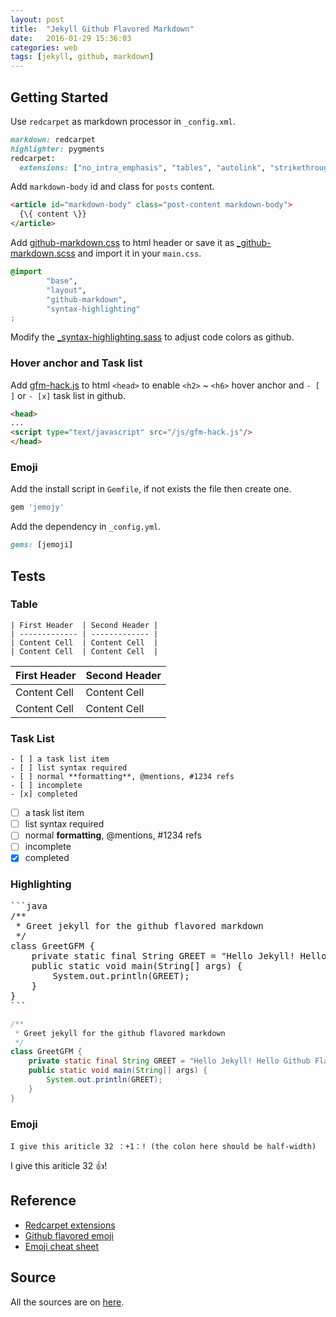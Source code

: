 ```yaml
---
layout: post
title:  "Jekyll Github Flavored Markdown"
date:   2016-01-29 15:36:03
categories: web
tags: [jekyll, github, markdown]
---
```


## Getting Started

Use `redcarpet` as markdown processor in `_config.xml`.

```ruby
markdown: redcarpet
highlighter: pygments
redcarpet:
  extensions: ["no_intra_emphasis", "tables", "autolink", "strikethrough", "fenced_code_blocks", "with_toc_data"]
```

Add `markdown-body` id and class for `posts` content.

```html
<article id="markdown-body" class="post-content markdown-body">
  {\{ content \}}
</article>
```

Add [github-markdown.css][gfm-css] to html header or save it as [_github-markdown.scss][gfm-scss] and import it in your `main.css`.

```css
@import
        "base",
        "layout",
        "github-markdown",
        "syntax-highlighting"
;
```

Modify the [_syntax-highlighting.sass][gfm-hl] to adjust code colors as github.

### Hover anchor and Task list

Add [gfm-hack.js][gfm-hack] to html `<head>` to enable `<h2>` ~ `<h6>` hover anchor and `- [ ]` or `- [x]` task list in github.

```html
<head>
...
<script type="text/javascript" src="/js/gfm-hack.js"/>
</head>
```

### Emoji

Add the install script in `Gemfile`, if not exists the file then create one.

```ruby
gem 'jemojy'
```

Add the dependency in `_config.yml`.

```ruby
gems: [jemoji]
```

## Tests

### Table

```
| First Header  | Second Header |
| ------------- | ------------- |
| Content Cell  | Content Cell  |
| Content Cell  | Content Cell  |
```

| First Header  | Second Header |
| ------------- | ------------- |
| Content Cell  | Content Cell  |
| Content Cell  | Content Cell  |

### Task List

```
- [ ] a task list item
- [ ] list syntax required
- [ ] normal **formatting**, @mentions, #1234 refs
- [ ] incomplete
- [x] completed
```

- [ ] a task list item
- [ ] list syntax required
- [ ] normal **formatting**, @mentions, #1234 refs
- [ ] incomplete
- [x] completed

### Highlighting

<pre>
```java
/**
 * Greet jekyll for the github flavored markdown
 */
class GreetGFM {
    private static final String GREET = "Hello Jekyll! Hello Github Flavored Markdown!";
    public static void main(String[] args) {
        System.out.println(GREET);
    }
}
```
</pre>

```java
/**
 * Greet jekyll for the github flavored markdown
 */
class GreetGFM {
    private static final String GREET = "Hello Jekyll! Hello Github Flavored Markdown!";
    public static void main(String[] args) {
        System.out.println(GREET);
    }
}
```

### Emoji

```
I give this ariticle 32 ：+1：! (the colon here should be half-width)
```

I give this ariticle 32 :+1:!

## Reference

* [Redcarpet extensions](https://george-hawkins.github.io/basic-gfm-jekyll/redcarpet-extensions.html)
* [Github flavored emoji](https://github.com/jekyll/jemoji)
* [Emoji cheat sheet](http://www.emoji-cheat-sheet.com)

## Source

All the sources are on [here](https://github.com/galenlin/galenlin.github.io).

[gfm-css]: https://github.com/sindresorhus/github-markdown-css
[gfm-scss]: https://github.com/galenlin/galenlin.github.io/blob/master/_sass/_github-markdown.scss
[gfm-hl]: https://github.com/galenlin/galenlin.github.io/blob/master/_sass/_syntax-highlighting.scss
[gfm-hack]: https://github.com/galenlin/galenlin.github.io/blob/master/js/gfm-hack.js
